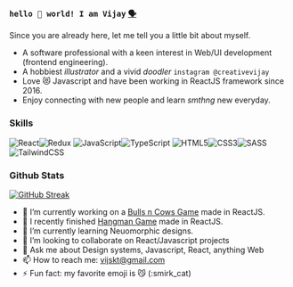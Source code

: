 ### `hello 👋 world! I am Vijay` [`🗣️`](https://www.youtube.com/watch?v=Ubd1OUxmBm0)

Since you are already here, let me tell you a little bit about myself.

- A software professional with a keen interest in Web/UI development (frontend engineering).
- A hobbiest *illustrator* and a vivid *doodler* `instagram @creativevijay`
- Love 😻 Javascript and have been working in ReactJS framework since 2016.
- Enjoy connecting with new people and learn *smthng* new everyday.

### Skills
<img alt="React" src="https://img.shields.io/badge/react-%2320232a.svg?&style=for-the-badge&logo=react&logoColor=%2361DAFB"/><img alt="Redux" src="https://img.shields.io/badge/redux-%23593d88.svg?&style=for-the-badge&logo=redux&logoColor=white"/>
<img alt="JavaScript" src="https://img.shields.io/badge/javascript-%23323330.svg?&style=for-the-badge&logo=javascript&logoColor=%23F7DF1E"/><img alt="TypeScript" src="https://img.shields.io/badge/typescript-%23007ACC.svg?&style=for-the-badge&logo=typescript&logoColor=white"/>
<img alt="HTML5" src="https://img.shields.io/badge/html5-%23E34F26.svg?&style=for-the-badge&logo=html5&logoColor=white"/><img alt="CSS3" src="https://img.shields.io/badge/css3-%231572B6.svg?&style=for-the-badge&logo=css3&logoColor=white"/><img alt="SASS" src="https://img.shields.io/badge/SASS-hotpink.svg?&style=for-the-badge&logo=SASS&logoColor=white"/>
<img alt="TailwindCSS" src="https://img.shields.io/badge/tailwindcss-%2338B2AC.svg?&style=for-the-badge&logo=tailwind-css&logoColor=white"/>

### Github Stats
[![GitHub Streak](https://github-readme-streak-stats.herokuapp.com/?user=vijayjangid)](https://git.io/streak-stats)

- 🔭 I’m currently working on a [Bulls n Cows Game](https://github.com/vijayjangid/bulls-n-cows "@vijayjangid/bulls-n-cows") made in ReactJS.
- 🤸 I recently finished [Hangman Game](https://github.com/vijayjangid/react-hangman "@vijayjangid/react-hangman") made in ReactJS.
- 🌱 I’m currently learning Neuomorphic designs.
- 👯 I’m looking to collaborate on React/Javascript projects
- 💬 Ask me about Design systems, Javascript, React, anything Web
- 📫 How to reach me: [vijskt@gmail.com](mailto:vijskt@gmail.com)
- ⚡ Fun fact: my favorite emoji is 😼 (:smirk_cat)
